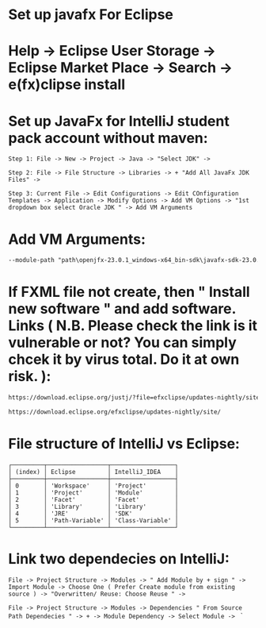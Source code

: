 # Set up javafx For Eclipse
# Help -> Eclipse User Storage -> Eclipse Market Place -> Search -> e(fx)clipse install 
# Set up JavaFx for IntelliJ student pack account without maven:
``
Step 1: File -> New -> Project -> Java -> "Select JDK" -> 
``

``
Step 2: File -> File Structure -> Libraries -> + "Add All JavaFx JDK Files" ->
``

``
Step 3: Current File -> Edit Configurations -> Edit COnfiguration Templates -> Application -> Modify Options -> Add VM Options -> "1st dropdown box select Oracle JDK " -> Add VM Arguments
``
# Add VM Arguments:
```txt
--module-path "path\openjfx-23.0.1_windows-x64_bin-sdk\javafx-sdk-23.0.1\lib" --add-modules javafx.controls,javafx.fxml
```

# If FXML file not create, then " Install new software " and add software. Links ( N.B. Please check the link is it vulnerable or not? You can simply chcek it by virus total. Do it at own risk. ):
```txt
https://download.eclipse.org/justj/?file=efxclipse/updates-nightly/site
```
```txt
https://download.eclipse.org/efxclipse/updates-nightly/site/
```


# File structure of IntelliJ vs Eclipse:

```
┌─────────┬─────────────────┬──────────────────┐
│ (index) │ Eclipse         │ IntelliJ_IDEA    │
├─────────┼─────────────────┼──────────────────┤
│ 0       │ 'Workspace'     │ 'Project'        │
│ 1       │ 'Project'       │ 'Module'         │
│ 2       │ 'Facet'         │ 'Facet'          │
│ 3       │ 'Library'       │ 'Library'        │
│ 4       │ 'JRE'           │ 'SDK'            │
│ 5       │ 'Path-Variable' │ 'Class-Variable' │
└─────────┴─────────────────┴──────────────────┘
```

# Link two dependecies on IntelliJ:
`
File -> Project Structure -> Modules -> " Add Module by + sign " -> Import Module -> Choose One ( Prefer Create module from existing source ) -> "Overwritten/ Reuse: Choose Reuse " -> 
`

`
File -> Project Structure -> Modules -> Dependencies " From Source Path Dependecies " -> + -> Module Dependency -> Select Module -> 
`
`
